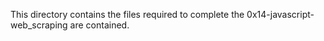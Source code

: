 This directory contains the files required to complete the 0x14-javascript-web_scraping are contained. 
